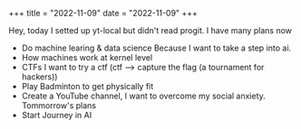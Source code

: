 +++
title = "2022-11-09"
date = "2022-11-09"
+++

Hey, today I setted up yt-local but didn't read progit. I have many plans now <br>
- Do machine learing & data science
	Because I want to take a step into ai.
- How machines work at kernel level
- CTFs I want to try a ctf (ctf --> capture the flag (a tournament for hackers))
- Play Badminton to get physically fit
- Create a YouTube channel, I want to overcome my social anxiety.
Tommorrow's plans
- Start Journey in AI
